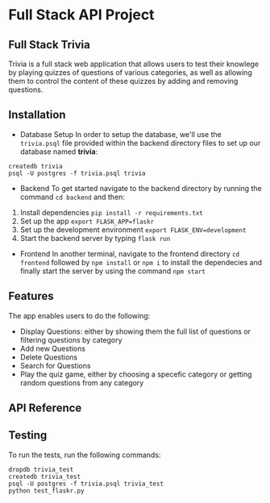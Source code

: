 # Full Stack API Project

## Full Stack Trivia

Trivia is a full stack web application that allows users to test their knowlege by playing quizzes of questions of various categories, as well as allowing them to control the content of these quizzes by adding and removing questions.

## Installation

* Database Setup
In order to setup the database, we'll use the ```trivia.psql``` file provided within the backend directory files to set up our database named <b>trivia</b>:<br>
```
createdb trivia
psql -U postgres -f trivia.psql trivia
```

* Backend
To get started navigate to the backend directory by running the command ```cd backend``` and then:
1. Install dependencies ```pip install -r requirements.txt```
2. Set up the app ```export FLASK_APP=flaskr```
3. Set up the development environment ```export FLASK_ENV=development```
4. Start the backend server by typing ```flask run```

* Frontend
In another terminal, navigate to the frontend directory ```cd frontend``` followed by ```npm install``` or ```npm i``` to install the dependecies and finally start the server by using the command ```npm start```

## Features
The app enables users to do the following:
* Display Questions: either by showing them the full list of questions or filtering questions by category
* Add new Questions
* Delete Questions
* Search for Questions
* Play the quiz game, either by choosing a specefic category or getting random questions from any category


## API Reference




## Testing
To run the tests, run the following commands:
```
dropdb trivia_test
createdb trivia_test
psql -U postgres -f trivia.psql trivia_test
python test_flaskr.py
```
